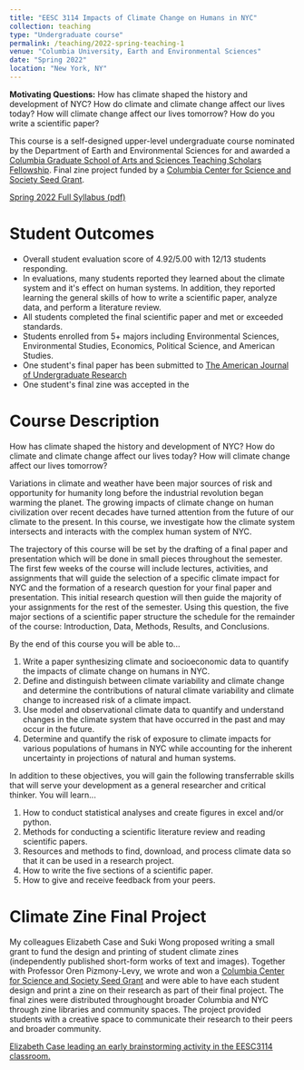 ```yaml
---
title: "EESC 3114 Impacts of Climate Change on Humans in NYC"
collection: teaching
type: "Undergraduate course"
permalink: /teaching/2022-spring-teaching-1
venue: "Columbia University, Earth and Environmental Sciences"
date: "Spring 2022"
location: "New York, NY"
---
```


**Motivating Questions:** How has climate shaped the history and development of NYC? How do climate and climate change affect our lives today? How will climate change affect our lives tomorrow? How do you write a scientific paper?

This course is a self-designed upper-level undergraduate course nominated by the Department of Earth and Environmental Sciences for and awarded a [Columbia Graduate School of Arts and Sciences Teaching Scholars Fellowship](https://www.gsas.columbia.edu/content/gsas-teaching-scholars-program). Final zine project funded by a [Columbia Center for Science and Society Seed Grant](https://scienceandsociety.columbia.edu/content/2022-seed-grants).

[Spring 2022 Full Syllabus (pdf)](./files/EESC3114Syllabus.pdf)

Student Outcomes
======
* Overall student evaluation score of 4.92/5.00 with 12/13 students responding.
* In evaluations, many students reported they learned about the climate system and it's effect on human systems. In addition, they reported learning the general skills of how to write a scientific paper, analyze data, and perform a literature review.
* All students completed the final scientific paper and met or exceeded standards.
* Students enrolled from 5+ majors including Environmental Sciences, Environmental Studies, Economics, Political Science, and American Studies.
* One student's final paper has been submitted to [The American Journal of Undergraduate Research](http://www.ajuronline.org/)
* One student's final zine was accepted in the 

Course Description
======
How has climate shaped the history and development of NYC? How do climate and climate change affect our lives today? How will climate change affect our lives tomorrow?

Variations in climate and weather have been major sources of risk and opportunity for humanity long before the industrial revolution began warming the planet. The growing impacts of climate change on human civilization over recent decades have turned attention from the future of our climate to the present. In this course, we investigate how the climate system intersects and interacts with the complex human system of NYC.

The trajectory of this course will be set by the drafting of a final paper and presentation which will be done in small pieces throughout the semester. The first few weeks of the course will include lectures, activities, and assignments that will guide the selection of a specific climate impact for NYC and the formation of a research question for your final paper and presentation. This initial research question will then guide the majority of your assignments for the rest of the semester. Using this question, the five major sections of a scientific paper structure the schedule for the remainder of the course: Introduction, Data, Methods, Results, and Conclusions. 

By the end of this course you will be able to...
1. Write a paper synthesizing climate and socioeconomic data to quantify the impacts of climate change on humans in NYC.
2. Define and distinguish between climate variability and climate change and determine the contributions of natural climate variability and climate change to increased risk of a climate impact.
3. Use model and observational climate data to quantify and understand changes in the climate system that have occurred in the past and may occur in the future.
4. Determine and quantify the risk of exposure to climate impacts for various populations of humans in NYC while accounting for the inherent uncertainty in projections of natural and human systems.


In addition to these objectives, you will gain the following transferrable skills that will serve your development as a general researcher and critical thinker. You will learn...
1. How to conduct statistical analyses and create figures in excel and/or python.
2. Methods for conducting a scientific literature review and reading scientific papers.
3. Resources and methods to find, download, and process climate data so that it can be used in a research project.
4. How to write the five sections of a scientific paper.
5. How to give and receive feedback from your peers.

Climate Zine Final Project
======

My colleagues Elizabeth Case and Suki Wong proposed writing a small grant to fund the design and printing of student climate zines (independently published short-form works of text and images). Together with Professor Oren Pizmony-Levy, we wrote and won a [Columbia Center for Science and Society Seed Grant](https://scienceandsociety.columbia.edu/content/2022-seed-grants) and were able to have each student design and print a zine on their research as part of their final project. The final zines were distributed throughought broader Columbia and NYC through zine libraries and community spaces. The project provided students with a creative space to communicate their research to their peers and broader community. 

[Elizabeth Case leading an early brainstorming activity in the EESC3114 classroom.](./files/zinePhoto.jpg)


